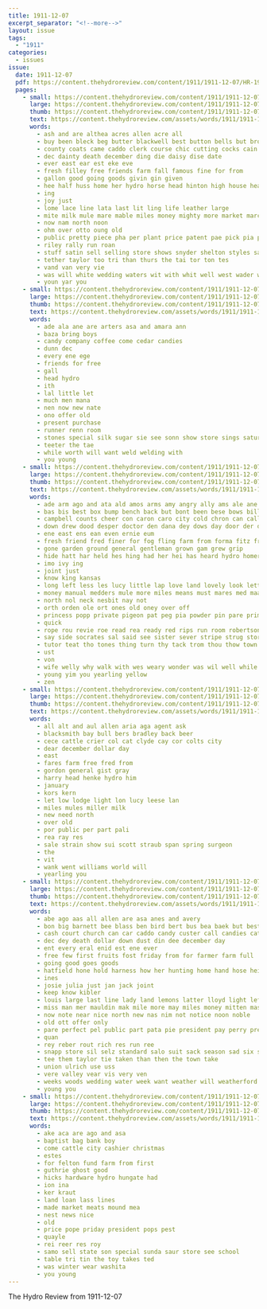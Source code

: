 ```yaml
---
title: 1911-12-07
excerpt_separator: "<!--more-->"
layout: issue
tags:
  - "1911"
categories:
  - issues
issue:
  date: 1911-12-07
  pdf: https://content.thehydroreview.com/content/1911/1911-12-07/HR-1911-12-07.pdf
  pages:
    - small: https://content.thehydroreview.com/content/1911/1911-12-07/small/HR-1911-12-07-01.jpg
      large: https://content.thehydroreview.com/content/1911/1911-12-07/large/HR-1911-12-07-01.jpg
      thumb: https://content.thehydroreview.com/content/1911/1911-12-07/thumbnails/HR-1911-12-07-01.jpg
      text: https://content.thehydroreview.com/assets/words/1911/1911-12-07/HR-1911-12-07-01.txt
      words:
        - ash and are althea acres allen acre all
        - buy been bleck beg butter blackwell best button bells but bros black brides big brood bay bridgeport bride back
        - county coats came caddo clerk course chic cutting cocks cain choo cattle certain cecil colt can cane carnegie
        - dec dainty death december ding die daisy dise date
        - ever east ear est eke eve
        - fresh filley free friends farm fall famous fine for from
        - gallon good going goods givin gin given
        - hee half huss home her hydro horse head hinton high house hea hot has harry hands hens
        - ing
        - joy just
        - lome lace line lata last lit ling life leather large
        - mite milk mule mare mable miles money mighty more market march mile much miss made may men
        - now nam north noon
        - ohm over otto oung old
        - public pretty piece pha per plant price patent pae pick pia pride plush
        - riley rally run roan
        - stuff satin sell selling store shows snyder shelton styles sale slaughter saw shirts she seed spring smith suit scott sunday stock sorrel span saturday still south sat
        - tether taylor too tri than thurs the tai tor ton tes
        - vand van very vie
        - was will white wedding waters wit with whit well west wader week
        - youn yar you
    - small: https://content.thehydroreview.com/content/1911/1911-12-07/small/HR-1911-12-07-02.jpg
      large: https://content.thehydroreview.com/content/1911/1911-12-07/large/HR-1911-12-07-02.jpg
      thumb: https://content.thehydroreview.com/content/1911/1911-12-07/thumbnails/HR-1911-12-07-02.jpg
      text: https://content.thehydroreview.com/assets/words/1911/1911-12-07/HR-1911-12-07-02.txt
      words:
        - ade ala ane are arters asa and amara ann
        - baza bring boys
        - candy company coffee come cedar candies
        - dunn dec
        - every ene ege
        - friends for free
        - gall
        - head hydro
        - ith
        - lal little let
        - much men mana
        - nen now new nate
        - ono offer old
        - present purchase
        - runner renn room
        - stones special silk sugar sie see sonn show store sings saturday soren session
        - teeter the tae
        - while worth will want weld welding with
        - you young
    - small: https://content.thehydroreview.com/content/1911/1911-12-07/small/HR-1911-12-07-03.jpg
      large: https://content.thehydroreview.com/content/1911/1911-12-07/large/HR-1911-12-07-03.jpg
      thumb: https://content.thehydroreview.com/content/1911/1911-12-07/thumbnails/HR-1911-12-07-03.jpg
      text: https://content.thehydroreview.com/assets/words/1911/1911-12-07/HR-1911-12-07-03.txt
      words:
        - ade arm ago and ata ald amos arms amy angry ally ams ale ane ask art are aye ali all ace
        - bas bis best box bump bench back but bont been bese bows bills bin belt bil base beard bow boy bands beady bones ban blue bay bie both buy bar band barnett
        - campbell counts cheer con caron caro city cold chron can call carolyn connor chronic come cant came count cure cattle
        - down drew dood desper doctor den dana dey dows day door der dodge daughter dare days die doo dae dec doing deli dee dor dark dot done dow
        - ene east ens ean even ernie eum
        - fresh friend fred finer for fog fling farm from forma fitz fray filley front
        - gone garden ground general gentleman grown gam grew grip
        - hide hatt har held hes hing had her hei has heard hydro homer health harry hire hope hand house horse how hike him hoard hook hut hus hed head heck hen
        - imo ivy ing
        - joint just
        - know king kansas
        - long left less les lucy little lap love land lovely look lett lucky let lank lien loe
        - money manual medders mule more miles means must mares med maa manin mess mabe mati ming may mile much men miller man made mistak
        - north nol neck nesbit nay not
        - orth orden ole ort ones old oney over off
        - princess popp private pigeon pat peg pia powder pin pare primmer peroni port prima pote present pound pillow pluck
        - quick
        - rope rou revie roe read rea ready red rips run room robertson rouse real rie
        - say side socrates sal said see sister sever stripe strug store standing salta sit soc south sale sara still sok seen sides shakespeare short smooth special sie space son slater slow signs she spain sheets
        - tutor teat tho tones thing turn thy tack trom thou thow town tate ten tane toward thie tron ting trail then take try test tas tee table too times toc thee ton tah truly them tin tam the
        - ust
        - von
        - wife welly why walk with wes weary wonder was wil well while window wit wieder west worth wrath weakly wan wise want welcome will williams went
        - young yim you yearling yellow
        - zen
    - small: https://content.thehydroreview.com/content/1911/1911-12-07/small/HR-1911-12-07-04.jpg
      large: https://content.thehydroreview.com/content/1911/1911-12-07/large/HR-1911-12-07-04.jpg
      thumb: https://content.thehydroreview.com/content/1911/1911-12-07/thumbnails/HR-1911-12-07-04.jpg
      text: https://content.thehydroreview.com/assets/words/1911/1911-12-07/HR-1911-12-07-04.txt
      words:
        - all alt and aul allen aria aga agent ask
        - blacksmith bay bull bers bradley back beer
        - cece cattle crier col cat clyde cay cor colts city
        - dear december dollar day
        - east
        - fares farm free fred from
        - gordon general gist gray
        - harry head henke hydro him
        - january
        - kors kern
        - let low lodge light lon lucy leese lan
        - miles mules miller milk
        - new need north
        - over old
        - por public per part pali
        - rea ray res
        - sale strain show sui scott straub span spring surgeon
        - the
        - vit
        - wank went williams world will
        - yearling you
    - small: https://content.thehydroreview.com/content/1911/1911-12-07/small/HR-1911-12-07-05.jpg
      large: https://content.thehydroreview.com/content/1911/1911-12-07/large/HR-1911-12-07-05.jpg
      thumb: https://content.thehydroreview.com/content/1911/1911-12-07/thumbnails/HR-1911-12-07-05.jpg
      text: https://content.thehydroreview.com/assets/words/1911/1911-12-07/HR-1911-12-07-05.txt
      words:
        - abe ago aas all allen are asa anes and avery
        - bon big barnett bee blass ben bird bert bus bea baek but best bradle bal burkhalter
        - cash court church can car caddo candy custer call candies cate coats coes christmas county curtis came cold cough chuck
        - dec dey death dollar down dust din dee december day
        - ent every eral enid est ene ever
        - free few first fruits fost friday from for farmer farm full
        - going good goes goods
        - hatfield hone hold harness how her hunting home hand hose hei harvey house host hater held hardware hack henry holder hydro health
        - ines
        - josie julia just jan jack joint
        - keep know kibler
        - louis large last line lady land lemons latter lloyd light left lucky let learn lie
        - miss man mer mauldin mak mile more may miles money mitten mas made morning mail
        - now note near nice north new nas nim not notice noon noble
        - old ott offer only
        - pare perfect pel public part pata pie president pay perry present pearl place payment purchase pleasant per
        - quan
        - rey reber rout rich res run ree
        - snapp store sil selz standard salo suit sack season sad six shoe sharp school state set special sines sarah save sunday saturday sale self strong shelton snyder
        - tee them taylor tie taken than then the town take
        - union ulrich use uss
        - vere valley vear vis very ven
        - weeks woods wedding water week want weather will weatherford willis wait west went with was
        - young you
    - small: https://content.thehydroreview.com/content/1911/1911-12-07/small/HR-1911-12-07-06.jpg
      large: https://content.thehydroreview.com/content/1911/1911-12-07/large/HR-1911-12-07-06.jpg
      thumb: https://content.thehydroreview.com/content/1911/1911-12-07/thumbnails/HR-1911-12-07-06.jpg
      text: https://content.thehydroreview.com/assets/words/1911/1911-12-07/HR-1911-12-07-06.txt
      words:
        - ake aca are ago and asa
        - baptist bag bank boy
        - come cattle city cashier christmas
        - estes
        - for felton fund farm from first
        - guthrie ghost good
        - hicks hardware hydro hungate had
        - ion ina
        - ker kraut
        - land loan lass lines
        - made market meats mound mea
        - nest news nice
        - old
        - price pope priday president pops pest
        - quayle
        - rei reer res roy
        - samo sell state son special sunda saur store see school
        - table tri tin the toy takes ted
        - was winter wear washita
        - you young
---
```


The Hydro Review from 1911-12-07

<!--more-->

